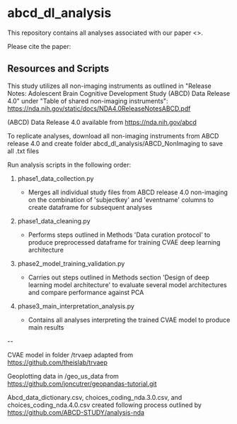 # abcd_dl_analysis

This repository contains all analyses associated with our paper <>.

Please cite the paper: 

## Resources and Scripts

This study utilizes all non-imaging instruments as outlined in "Release Notes: Adolescent Brain Cognitive Development Study (ABCD) Data Release 4.0" under "Table of shared non-imaging instruments": https://nda.nih.gov/static/docs/NDA4.0ReleaseNotesABCD.pdf

(ABCD) Data Release 4.0 available from https://nda.nih.gov/abcd

To replicate analyses, download all non-imaging instruments from ABCD release 4.0 and create folder abcd_dl_analysis/ABCD_NonImaging to save all .txt files

Run analysis scripts in the following order:

1. phase1_data_collection.py
   - Merges all individual study files from ABCD release 4.0 non-imaging on the combination of 'subjectkey' and 'eventname' columns to create dataframe for subsequent analyses

2. phase1_data_cleaning.py
   - Performs steps outlined in Methods 'Data curation protocol’ to produce preprocessed dataframe for training CVAE deep learning architecture

3. phase2_model_training_validation.py
   - Carries out steps outlined in Methods section 'Design of deep learning model architecture' to evaluate several model architectures and compare performance against PCA
   
4. phase3_main_interpretation_analysis.py
   - Contains all analyses interpreting the trained CVAE model to produce main results

--

CVAE model in folder /trvaep adapted from https://github.com/theislab/trvaep

Geoplotting data in /geo_us_data from https://github.com/joncutrer/geopandas-tutorial.git

Abcd_data_dictionary.csv, choices_coding_nda.3.0.csv, and choices_coding_nda.4.0.csv created following process outlined by https://github.com/ABCD-STUDY/analysis-nda




